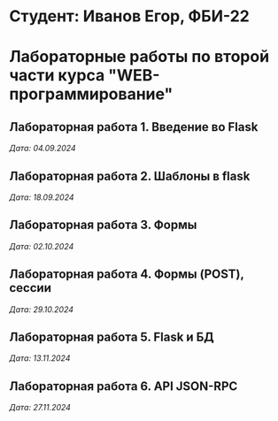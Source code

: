 # Студент: Иванов Егор, ФБИ-22

# Лабораторные работы по второй части курса "WEB-программирование"

## Лабораторная работа 1. Введение во Flask

*Дата: 04.09.2024*

## Лабораторная работа 2. Шаблоны в flask

*Дата: 18.09.2024*

## Лабораторная работа 3. Формы

*Дата: 02.10.2024*

## Лабораторная работа 4. Формы (POST), сессии

*Дата: 29.10.2024*

## Лабораторная работа 5. Flask и БД

*Дата: 13.11.2024*

## Лабораторная работа 6. API JSON-RPC

*Дата: 27.11.2024*
